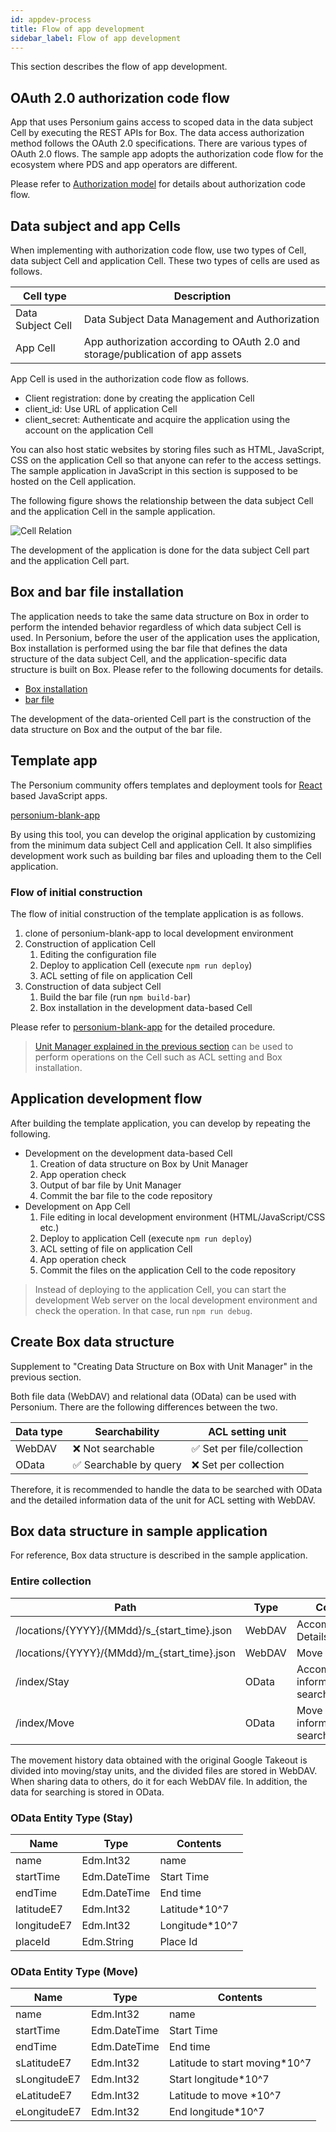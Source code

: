 ```yaml
---
id: appdev-process
title: Flow of app development
sidebar_label: Flow of app development
---
```


This section describes the flow of app development.


## OAuth 2.0 authorization code flow

App that uses Personium gains access to scoped data in the data subject Cell by executing the REST APIs for Box. The data access authorization method follows the OAuth 2.0 specifications. There are various types of OAuth 2.0 flows. The sample app adopts the authorization code flow for the ecosystem where PDS and app operators are different.

Please refer to [Authorization model](../user_guide/003_Auth.md#app-authorization) for details about authorization code flow.

## Data subject and app Cells

When implementing with authorization code flow, use two types of Cell, data subject Cell and application Cell. These two types of cells are used as follows.

| Cell type | Description |
|----|----|
|Data Subject Cell | Data Subject Data Management and Authorization |
|App Cell|App authorization according to OAuth 2.0 and storage/publication of app assets|

App Cell is used in the authorization code flow as follows.

* Client registration: done by creating the application Cell
* client_id: Use URL of application Cell
* client_secret: Authenticate and acquire the application using the account on the application Cell

You can also host static websites by storing files such as HTML, JavaScript, CSS on the application Cell so that anyone can refer to the access settings. The sample application in JavaScript in this section is supposed to be hosted on the Cell application.

The following figure shows the relationship between the data subject Cell and the application Cell in the sample application.

![Cell Relation](assets/getting-started/cell_relation.png)

The development of the application is done for the data subject Cell part and the application Cell part.

## Box and bar file installation

The application needs to take the same data structure on Box in order to perform the intended behavior regardless of which data subject Cell is used. In Personium, before the user of the application uses the application, Box installation is performed using the bar file that defines the data structure of the data subject Cell, and the application-specific data structure is built on Box. Please refer to the following documents for details.

* [Box installation](../apiref/007_Box_install.md)
* [bar file](../apiref/301_Bar_File.md)

The development of the data-oriented Cell part is the construction of the data structure on Box and the output of the bar file.

## Template app

The Personium community offers templates and deployment tools for [React](https://reactjs.org/) based JavaScript apps.

[personium-blank-app](https://github.com/personium/personium-blank-app)

By using this tool, you can develop the original application by customizing from the minimum data subject Cell and application Cell. It also simplifies development work such as building bar files and uploading them to the Cell application.

### Flow of initial construction

The flow of initial construction of the template application is as follows.

1. clone of personium-blank-app to local development environment
2. Construction of application Cell
   1. Editing the configuration file
   2. Deploy to application Cell (execute `npm run deploy`)
   3. ACL setting of file on application Cell
3. Construction of data subject Cell
   1. Build the bar file (run `npm build-bar`)
   2. Box installation in the development data-based Cell

Please refer to [personium-blank-app](https://github.com/personium/personium-blank-app) for the detailed procedure.

> [Unit Manager explained in the previous section](./appdev-management-tool.md) can be used to perform operations on the Cell such as ACL setting and Box installation.

## Application development flow

After building the template application, you can develop by repeating the following.

* Development on the development data-based Cell
  1. Creation of data structure on Box by Unit Manager
  2. App operation check
  3. Output of bar file by Unit Manager
  4. Commit the bar file to the code repository
* Development on App Cell
  1. File editing in local development environment (HTML/JavaScript/CSS etc.)
  2. Deploy to application Cell (execute `npm run deploy`)
  3. ACL setting of file on application Cell
  4. App operation check
  5. Commit the files on the application Cell to the code repository

> Instead of deploying to the application Cell, you can start the development Web server on the local development environment and check the operation. In that case, run `npm run debug`.

## Create Box data structure

Supplement to "Creating Data Structure on Box with Unit Manager" in the previous section.

Both file data (WebDAV) and relational data (OData) can be used with Personium. There are the following differences between the two.

| Data type | Searchability | ACL setting unit |
|--------|-----|------------|
|WebDAV|❌ Not searchable | ✅ Set per file/collection |
|OData|✅ Searchable by query | ❌ Set per collection |

Therefore, it is recommended to handle the data to be searched with OData and the detailed information data of the unit for ACL setting with WebDAV.

## Box data structure in sample application

For reference, Box data structure is described in the sample application.

### Entire collection

| Path | Type | Content |
|----|----|----|
|/locations/{YYYY}/{MMdd}/s_{start_time}.json|WebDAV|Accommodation Details|
|/locations/{YYYY}/{MMdd}/m_{start_time}.json|WebDAV|Move Details |
|/index/Stay|OData|Accommodation information for search|
|/index/Move|OData|Move information for search|

The movement history data obtained with the original Google Takeout is divided into moving/stay units, and the divided files are stored in WebDAV. When sharing data to others, do it for each WebDAV file. In addition, the data for searching is stored in OData.

### OData Entity Type (Stay)

|Name|Type|Contents|
|----|----|----|
|name|Edm.Int32|name|
|startTime|Edm.DateTime|Start Time|
|endTime|Edm.DateTime|End time|
|latitudeE7|Edm.Int32|Latitude*10^7|
|longitudeE7|Edm.Int32|Longitude*10^7|
|placeId|Edm.String|Place Id|

### OData Entity Type (Move)

|Name|Type|Contents|
|----|----|----|
|name|Edm.Int32|name|
|startTime|Edm.DateTime|Start Time|
|endTime|Edm.DateTime|End time|
|sLatitudeE7|Edm.Int32|Latitude to start moving*10^7|
|sLongitudeE7|Edm.Int32| Start longitude*10^7|
|eLatitudeE7|Edm.Int32|Latitude to move *10^7|
|eLongitudeE7|Edm.Int32| End longitude*10^7|
